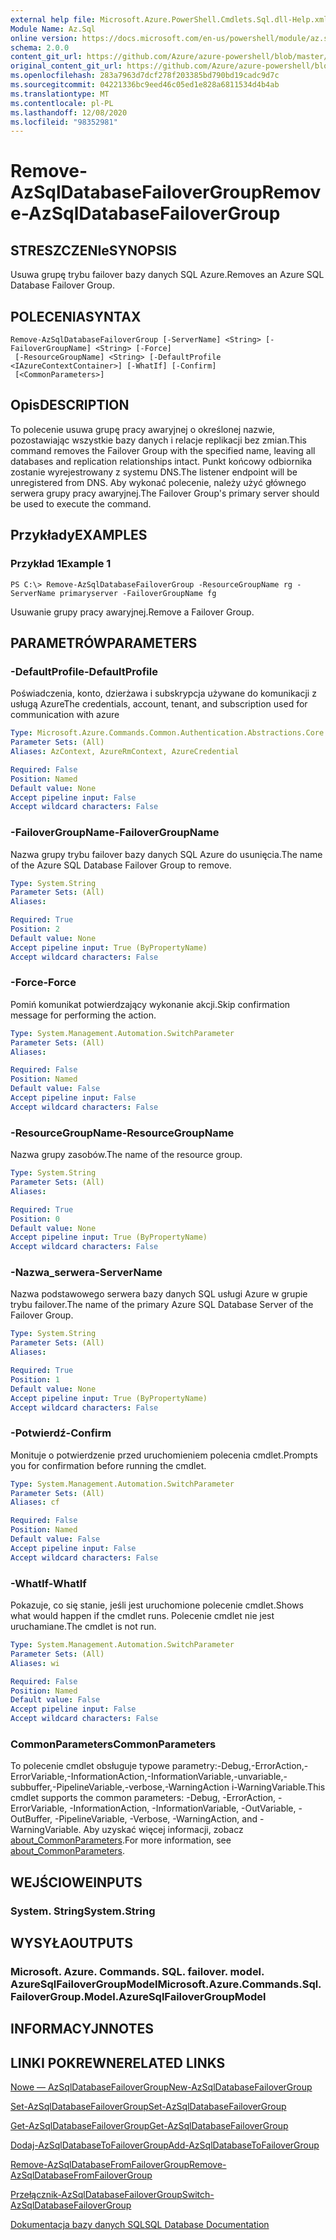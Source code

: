 ```yaml
---
external help file: Microsoft.Azure.PowerShell.Cmdlets.Sql.dll-Help.xml
Module Name: Az.Sql
online version: https://docs.microsoft.com/en-us/powershell/module/az.sql/remove-azsqldatabasefailovergroup
schema: 2.0.0
content_git_url: https://github.com/Azure/azure-powershell/blob/master/src/Sql/Sql/help/Remove-AzSqlDatabaseFailoverGroup.md
original_content_git_url: https://github.com/Azure/azure-powershell/blob/master/src/Sql/Sql/help/Remove-AzSqlDatabaseFailoverGroup.md
ms.openlocfilehash: 283a7963d7dcf278f203385bd790bd19cadc9d7c
ms.sourcegitcommit: 04221336bc9eed46c05ed1e828a6811534d4b4ab
ms.translationtype: MT
ms.contentlocale: pl-PL
ms.lasthandoff: 12/08/2020
ms.locfileid: "98352981"
---
```

# <span data-ttu-id="a4a50-101">Remove-AzSqlDatabaseFailoverGroup</span><span class="sxs-lookup"><span data-stu-id="a4a50-101">Remove-AzSqlDatabaseFailoverGroup</span></span>

## <span data-ttu-id="a4a50-102">STRESZCZENIe</span><span class="sxs-lookup"><span data-stu-id="a4a50-102">SYNOPSIS</span></span>
<span data-ttu-id="a4a50-103">Usuwa grupę trybu failover bazy danych SQL Azure.</span><span class="sxs-lookup"><span data-stu-id="a4a50-103">Removes an Azure SQL Database Failover Group.</span></span>

## <span data-ttu-id="a4a50-104">POLECENIA</span><span class="sxs-lookup"><span data-stu-id="a4a50-104">SYNTAX</span></span>

```
Remove-AzSqlDatabaseFailoverGroup [-ServerName] <String> [-FailoverGroupName] <String> [-Force]
 [-ResourceGroupName] <String> [-DefaultProfile <IAzureContextContainer>] [-WhatIf] [-Confirm]
 [<CommonParameters>]
```

## <span data-ttu-id="a4a50-105">Opis</span><span class="sxs-lookup"><span data-stu-id="a4a50-105">DESCRIPTION</span></span>
<span data-ttu-id="a4a50-106">To polecenie usuwa grupę pracy awaryjnej o określonej nazwie, pozostawiając wszystkie bazy danych i relacje replikacji bez zmian.</span><span class="sxs-lookup"><span data-stu-id="a4a50-106">This command removes the Failover Group with the specified name, leaving all databases and replication relationships intact.</span></span> <span data-ttu-id="a4a50-107">Punkt końcowy odbiornika zostanie wyrejestrowany z systemu DNS.</span><span class="sxs-lookup"><span data-stu-id="a4a50-107">The listener endpoint will be unregistered from DNS.</span></span>
<span data-ttu-id="a4a50-108">Aby wykonać polecenie, należy użyć głównego serwera grupy pracy awaryjnej.</span><span class="sxs-lookup"><span data-stu-id="a4a50-108">The Failover Group's primary server should be used to execute the command.</span></span>

## <span data-ttu-id="a4a50-109">Przykłady</span><span class="sxs-lookup"><span data-stu-id="a4a50-109">EXAMPLES</span></span>

### <span data-ttu-id="a4a50-110">Przykład 1</span><span class="sxs-lookup"><span data-stu-id="a4a50-110">Example 1</span></span>
```
PS C:\> Remove-AzSqlDatabaseFailoverGroup -ResourceGroupName rg -ServerName primaryserver -FailoverGroupName fg
```

<span data-ttu-id="a4a50-111">Usuwanie grupy pracy awaryjnej.</span><span class="sxs-lookup"><span data-stu-id="a4a50-111">Remove a Failover Group.</span></span>

## <span data-ttu-id="a4a50-112">PARAMETRÓW</span><span class="sxs-lookup"><span data-stu-id="a4a50-112">PARAMETERS</span></span>

### <span data-ttu-id="a4a50-113">-DefaultProfile</span><span class="sxs-lookup"><span data-stu-id="a4a50-113">-DefaultProfile</span></span>
<span data-ttu-id="a4a50-114">Poświadczenia, konto, dzierżawa i subskrypcja używane do komunikacji z usługą Azure</span><span class="sxs-lookup"><span data-stu-id="a4a50-114">The credentials, account, tenant, and subscription used for communication with azure</span></span>

```yaml
Type: Microsoft.Azure.Commands.Common.Authentication.Abstractions.Core.IAzureContextContainer
Parameter Sets: (All)
Aliases: AzContext, AzureRmContext, AzureCredential

Required: False
Position: Named
Default value: None
Accept pipeline input: False
Accept wildcard characters: False
```

### <span data-ttu-id="a4a50-115">-FailoverGroupName</span><span class="sxs-lookup"><span data-stu-id="a4a50-115">-FailoverGroupName</span></span>
<span data-ttu-id="a4a50-116">Nazwa grupy trybu failover bazy danych SQL Azure do usunięcia.</span><span class="sxs-lookup"><span data-stu-id="a4a50-116">The name of the Azure SQL Database Failover Group to remove.</span></span>

```yaml
Type: System.String
Parameter Sets: (All)
Aliases:

Required: True
Position: 2
Default value: None
Accept pipeline input: True (ByPropertyName)
Accept wildcard characters: False
```

### <span data-ttu-id="a4a50-117">-Force</span><span class="sxs-lookup"><span data-stu-id="a4a50-117">-Force</span></span>
<span data-ttu-id="a4a50-118">Pomiń komunikat potwierdzający wykonanie akcji.</span><span class="sxs-lookup"><span data-stu-id="a4a50-118">Skip confirmation message for performing the action.</span></span>

```yaml
Type: System.Management.Automation.SwitchParameter
Parameter Sets: (All)
Aliases:

Required: False
Position: Named
Default value: False
Accept pipeline input: False
Accept wildcard characters: False
```

### <span data-ttu-id="a4a50-119">-ResourceGroupName</span><span class="sxs-lookup"><span data-stu-id="a4a50-119">-ResourceGroupName</span></span>
<span data-ttu-id="a4a50-120">Nazwa grupy zasobów.</span><span class="sxs-lookup"><span data-stu-id="a4a50-120">The name of the resource group.</span></span>

```yaml
Type: System.String
Parameter Sets: (All)
Aliases:

Required: True
Position: 0
Default value: None
Accept pipeline input: True (ByPropertyName)
Accept wildcard characters: False
```

### <span data-ttu-id="a4a50-121">-Nazwa_serwera</span><span class="sxs-lookup"><span data-stu-id="a4a50-121">-ServerName</span></span>
<span data-ttu-id="a4a50-122">Nazwa podstawowego serwera bazy danych SQL usługi Azure w grupie trybu failover.</span><span class="sxs-lookup"><span data-stu-id="a4a50-122">The name of the primary Azure SQL Database Server of the Failover Group.</span></span>

```yaml
Type: System.String
Parameter Sets: (All)
Aliases:

Required: True
Position: 1
Default value: None
Accept pipeline input: True (ByPropertyName)
Accept wildcard characters: False
```

### <span data-ttu-id="a4a50-123">-Potwierdź</span><span class="sxs-lookup"><span data-stu-id="a4a50-123">-Confirm</span></span>
<span data-ttu-id="a4a50-124">Monituje o potwierdzenie przed uruchomieniem polecenia cmdlet.</span><span class="sxs-lookup"><span data-stu-id="a4a50-124">Prompts you for confirmation before running the cmdlet.</span></span>

```yaml
Type: System.Management.Automation.SwitchParameter
Parameter Sets: (All)
Aliases: cf

Required: False
Position: Named
Default value: False
Accept pipeline input: False
Accept wildcard characters: False
```

### <span data-ttu-id="a4a50-125">-WhatIf</span><span class="sxs-lookup"><span data-stu-id="a4a50-125">-WhatIf</span></span>
<span data-ttu-id="a4a50-126">Pokazuje, co się stanie, jeśli jest uruchomione polecenie cmdlet.</span><span class="sxs-lookup"><span data-stu-id="a4a50-126">Shows what would happen if the cmdlet runs.</span></span>
<span data-ttu-id="a4a50-127">Polecenie cmdlet nie jest uruchamiane.</span><span class="sxs-lookup"><span data-stu-id="a4a50-127">The cmdlet is not run.</span></span>

```yaml
Type: System.Management.Automation.SwitchParameter
Parameter Sets: (All)
Aliases: wi

Required: False
Position: Named
Default value: False
Accept pipeline input: False
Accept wildcard characters: False
```

### <span data-ttu-id="a4a50-128">CommonParameters</span><span class="sxs-lookup"><span data-stu-id="a4a50-128">CommonParameters</span></span>
<span data-ttu-id="a4a50-129">To polecenie cmdlet obsługuje typowe parametry:-Debug,-ErrorAction,-ErrorVariable,-InformationAction,-InformationVariable,-unvariable,-subbuffer,-PipelineVariable,-verbose,-WarningAction i-WarningVariable.</span><span class="sxs-lookup"><span data-stu-id="a4a50-129">This cmdlet supports the common parameters: -Debug, -ErrorAction, -ErrorVariable, -InformationAction, -InformationVariable, -OutVariable, -OutBuffer, -PipelineVariable, -Verbose, -WarningAction, and -WarningVariable.</span></span> <span data-ttu-id="a4a50-130">Aby uzyskać więcej informacji, zobacz [about_CommonParameters](http://go.microsoft.com/fwlink/?LinkID=113216).</span><span class="sxs-lookup"><span data-stu-id="a4a50-130">For more information, see [about_CommonParameters](http://go.microsoft.com/fwlink/?LinkID=113216).</span></span>

## <span data-ttu-id="a4a50-131">WEJŚCIOWE</span><span class="sxs-lookup"><span data-stu-id="a4a50-131">INPUTS</span></span>

### <span data-ttu-id="a4a50-132">System. String</span><span class="sxs-lookup"><span data-stu-id="a4a50-132">System.String</span></span>

## <span data-ttu-id="a4a50-133">WYSYŁA</span><span class="sxs-lookup"><span data-stu-id="a4a50-133">OUTPUTS</span></span>

### <span data-ttu-id="a4a50-134">Microsoft. Azure. Commands. SQL. failover. model. AzureSqlFailoverGroupModel</span><span class="sxs-lookup"><span data-stu-id="a4a50-134">Microsoft.Azure.Commands.Sql.FailoverGroup.Model.AzureSqlFailoverGroupModel</span></span>

## <span data-ttu-id="a4a50-135">INFORMACYJN</span><span class="sxs-lookup"><span data-stu-id="a4a50-135">NOTES</span></span>

## <span data-ttu-id="a4a50-136">LINKI POKREWNE</span><span class="sxs-lookup"><span data-stu-id="a4a50-136">RELATED LINKS</span></span>

[<span data-ttu-id="a4a50-137">Nowe — AzSqlDatabaseFailoverGroup</span><span class="sxs-lookup"><span data-stu-id="a4a50-137">New-AzSqlDatabaseFailoverGroup</span></span>](./New-AzSqlDatabaseFailoverGroup.md)

[<span data-ttu-id="a4a50-138">Set-AzSqlDatabaseFailoverGroup</span><span class="sxs-lookup"><span data-stu-id="a4a50-138">Set-AzSqlDatabaseFailoverGroup</span></span>](./Set-AzSqlDatabaseFailoverGroup.md)

[<span data-ttu-id="a4a50-139">Get-AzSqlDatabaseFailoverGroup</span><span class="sxs-lookup"><span data-stu-id="a4a50-139">Get-AzSqlDatabaseFailoverGroup</span></span>](./Get-AzSqlDatabaseFailoverGroup.md)

[<span data-ttu-id="a4a50-140">Dodaj-AzSqlDatabaseToFailoverGroup</span><span class="sxs-lookup"><span data-stu-id="a4a50-140">Add-AzSqlDatabaseToFailoverGroup</span></span>](./Add-AzSqlDatabaseToFailoverGroup.md)

[<span data-ttu-id="a4a50-141">Remove-AzSqlDatabaseFromFailoverGroup</span><span class="sxs-lookup"><span data-stu-id="a4a50-141">Remove-AzSqlDatabaseFromFailoverGroup</span></span>](./Remove-AzSqlDatabaseFromFailoverGroup.md)

[<span data-ttu-id="a4a50-142">Przełącznik-AzSqlDatabaseFailoverGroup</span><span class="sxs-lookup"><span data-stu-id="a4a50-142">Switch-AzSqlDatabaseFailoverGroup</span></span>](./Switch-AzSqlDatabaseFailoverGroup.md)

[<span data-ttu-id="a4a50-143">Dokumentacja bazy danych SQL</span><span class="sxs-lookup"><span data-stu-id="a4a50-143">SQL Database Documentation</span></span>](https://docs.microsoft.com/azure/sql-database/)
